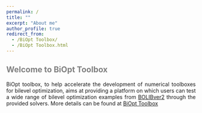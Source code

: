 ```yaml
---
permalink: /
title: ""
excerpt: "About me"
author_profile: true
redirect_from: 
  - /BiOpt Toolbox/
  - /BiOpt Toolbox.html
---
```


<span style="color:grey">Welcome to BiOpt Toolbox</span>
---

<p><div style="text-align:justify;">  
BiOpt toolbox, to help accelerate the development of numerical toolboxes for bilevel optimization, aims at providing a platform on which users can test a wide range of bilevel optimization examples from <a href="https://biopt.github.io/">BOLIBver2</a> through the provided solvers. More details can be found at <a href="https://biopt.github.io/">BiOpt Toolbox</a>
</div>  </p>
